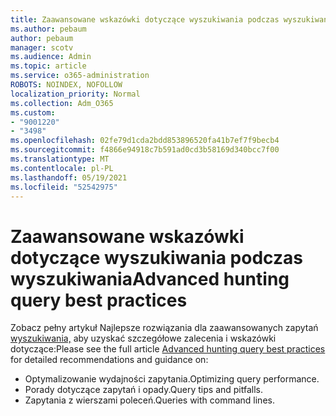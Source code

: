 ```yaml
---
title: Zaawansowane wskazówki dotyczące wyszukiwania podczas wyszukiwania
ms.author: pebaum
author: pebaum
manager: scotv
ms.audience: Admin
ms.topic: article
ms.service: o365-administration
ROBOTS: NOINDEX, NOFOLLOW
localization_priority: Normal
ms.collection: Adm_O365
ms.custom:
- "9001220"
- "3498"
ms.openlocfilehash: 02fe79d1cda2bdd853896520fa41b7ef7f9becb4
ms.sourcegitcommit: f4866e94918c7b591ad0cd3b58169d340bcc7f00
ms.translationtype: MT
ms.contentlocale: pl-PL
ms.lasthandoff: 05/19/2021
ms.locfileid: "52542975"
---
```

# <a name="advanced-hunting-query-best-practices"></a><span data-ttu-id="388f5-102">Zaawansowane wskazówki dotyczące wyszukiwania podczas wyszukiwania</span><span class="sxs-lookup"><span data-stu-id="388f5-102">Advanced hunting query best practices</span></span>

<span data-ttu-id="388f5-103">Zobacz pełny artykuł Najlepsze rozwiązania dla zaawansowanych zapytań [wyszukiwania,](/windows/security/threat-protection/microsoft-defender-atp/advanced-hunting-best-practices#optimize-query-performance) aby uzyskać szczegółowe zalecenia i wskazówki dotyczące:</span><span class="sxs-lookup"><span data-stu-id="388f5-103">Please see the full article [Advanced hunting query best practices](/windows/security/threat-protection/microsoft-defender-atp/advanced-hunting-best-practices#optimize-query-performance) for detailed recommendations and guidance on:</span></span>
- <span data-ttu-id="388f5-104">Optymalizowanie wydajności zapytania.</span><span class="sxs-lookup"><span data-stu-id="388f5-104">Optimizing query performance.</span></span>
- <span data-ttu-id="388f5-105">Porady dotyczące zapytań i opady.</span><span class="sxs-lookup"><span data-stu-id="388f5-105">Query tips and pitfalls.</span></span>
- <span data-ttu-id="388f5-106">Zapytania z wierszami poleceń.</span><span class="sxs-lookup"><span data-stu-id="388f5-106">Queries with command lines.</span></span>


